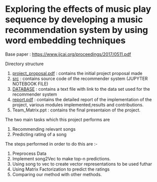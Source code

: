 # Exploring the effects of music play sequence by developing a music recommendation system by using word embedding techniques
Base paper : https://www.ijcai.org/proceedings/2017/0511.pdf

Directory structure
1) [project_proposal.pdf](https://github.com/shiva429/MUSIC_RECOMMENDATION/blob/master/project_proposal.pdf) : contains the initial project proposal made
2) [src](https://github.com/shiva429/MUSIC_RECOMMENDATION/tree/master/src) : contains source code of the recommender system (JUPYTER NOTEBOOK FILE)
3) [DATABASE](https://github.com/shiva429/MUSIC_RECOMMENDATION/tree/master/DATABASE) : contains a text file with link to the data set used for the recommender system
4) [report.pdf](https://github.com/shiva429/MUSIC_RECOMMENDATION/blob/master/Report.pdf) : contains the detailed report of the implementation of the project, various modules implemented,results and contributions.
5) Team_Matrix.ppt : contains the final presentaion of the project.

The two main tasks which this project performs are
1) Recommending relevant songs
2) Predicting rating of a song

The steps performed in order to do this are :- 
1) Preprocess Data
2) Implement song2Vec to make top-n predictions.
3) Using song to vec to create vector representations to be used futhar 
4) Using Matrix Factorization to predict the ratings
5) Comparing our method with other methods.
